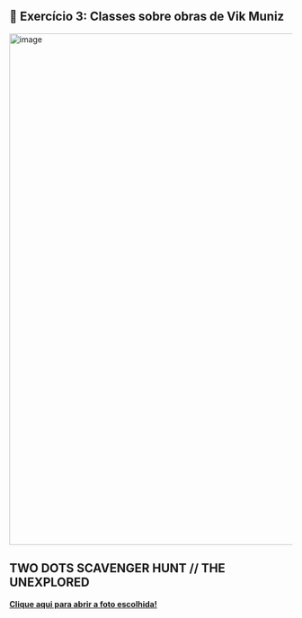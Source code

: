 ## 🎨 Exercício 3: Classes sobre obras de Vik Muniz

<img width="1568" height="911" alt="image" src="https://github.com/user-attachments/assets/100a3fb8-7700-479e-b593-be0be35ef14c" />




## TWO DOTS SCAVENGER HUNT // THE UNEXPLORED

**[Clique aqui para abrir a foto escolhida!](https://www.mauromartins.com/two-dots-the-unexplored)**
